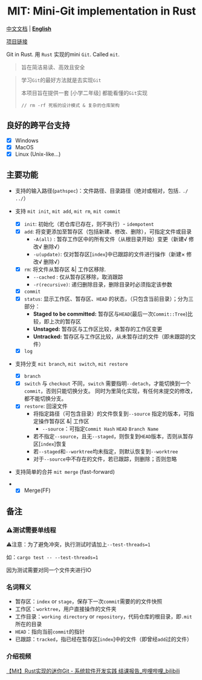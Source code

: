 <h1 align="center">
 MIT: Mini-Git implementation in Rust
</h1>

<u>中文文档</u> | **[English](https://sli.dev)** 

[项目链接](https://github.com/MrBeanCpp/MIT)

Git in Rust. 用 `Rust` 实现的mini `Git`. Called `mit`.

> 旨在简洁易读、高效且安全

> 学习`Git`的最好方法就是去实现`Git`
> 
> 本项目旨在提供一套 [小学二年级] 都能看懂的`Git`实现
> 
> `// rm -rf 死板的设计模式 & 复杂的仓库架构`
> 
## 良好的跨平台支持
-   [x] Windows
-   [x] MacOS
-   [x] Linux (Unix-like...)

## 主要功能
-   支持的输入路径(`pathspec`)：文件路径、目录路径（绝对或相对，包括`.` `./` `../`）


-   支持 `mit init`, `mit add`, `mit rm`, `mit commit`

    -   [x] `init`: 初始化（若仓库已存在，则不执行）- `idempotent`
    -   [x] `add`: 将变更添加至暂存区（包括新建、修改、删除），可指定文件或目录
        -   `-A(all)` : 暂存工作区中的所有文件（从根目录开始）变更（新建√ 修改√ 删除√）
        -   `-u(update)`: 仅对暂存区[`index`]中已跟踪的文件进行操作（新建× 修改√ 删除√）
    -   [x] `rm`: 将文件从暂存区 &| 工作区移除. 
        -    `--cached` : 仅从暂存区移除，取消跟踪
        -    `-r(recursive)`: 递归删除目录，删除目录时必须指定该参数
    -   [x] `commit`
    -   [x] `status`: 显示工作区、暂存区、`HEAD` 的状态，（只包含当前目录）；分为三部分：
        -    **Staged to be committed:** 暂存区与`HEAD`(最后一次`Commit::Tree`)比较，即上次的暂存区
        -    **Unstaged:** 暂存区与工作区比较，未暂存的工作区变更
        -    **Untracked:** 暂存区与工作区比较，从未暂存过的文件（即未跟踪的文件）
    -   [x] `log`

-   支持分支 `mit branch`, `mit switch`, `mit restore`

    -   [x] `branch`
    -   [x] `switch`
            与 `checkout` 不同，`switch` 需要指明`--detach`，才能切换到一个`commit`，否则只能切换分支。
            同时为里简化实现，有任何未提交的修改，都不能切换分支。
    -   [x] `restore`: 回滚文件
        -   将指定路径（可包含目录）的文件恢复到`--source` 指定的版本，可指定操作暂存区 &| 工作区
            - `--source`：可指定`Commit Hash` `HEAD` `Branch Name`
        -   若不指定`--source`，且无`--staged`，则恢复到`HEAD`版本，否则从暂存区[`index`]恢复
        -   若`--staged`和`--worktree`均未指定，则默认恢复到`--worktree`
        -   对于`--source`中不存在的文件，若已跟踪，则删除；否则忽略

-   支持简单的合并 `mit merge` (fast-forward)
-   -   [x] Merge(FF)

## 备注
### ⚠️测试需要单线程
⚠️注意：为了避免冲突，执行测试时请加上`--test-threads=1`

如：`cargo test -- --test-threads=1`

因为测试需要对同一个文件夹进行IO
### 名词释义
-   暂存区：`index` or `stage`，保存下一次`commit`需要的的文件快照
-   工作区：`worktree`，用户直接操作的文件夹
-   工作目录：`working directory` or `repository`，代码仓库的根目录，即`.mit`所在的目录
-   `HEAD`：指向当前`commit`的指针
-   已跟踪：`tracked`，指已经在暂存区[`index`]中的文件（即曾经`add`过的文件）

### 介绍视频
[【Mit】Rust实现的迷你Git - 系统软件开发实践 结课报告_哔哩哔哩_bilibili](https://www.bilibili.com/video/BV1p64y1E78W/)
